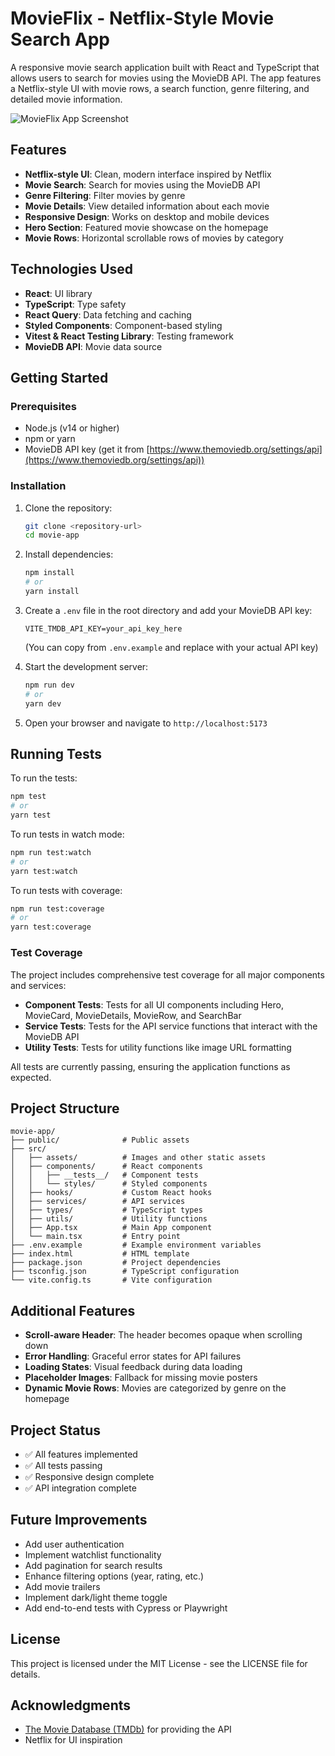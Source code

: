 # MovieFlix - Netflix-Style Movie Search App

A responsive movie search application built with React and TypeScript that allows users to search for movies using the MovieDB API. The app features a Netflix-style UI with movie rows, a search function, genre filtering, and detailed movie information.

![MovieFlix App Screenshot](screenshot.png)

## Features

- **Netflix-style UI**: Clean, modern interface inspired by Netflix
- **Movie Search**: Search for movies using the MovieDB API
- **Genre Filtering**: Filter movies by genre
- **Movie Details**: View detailed information about each movie
- **Responsive Design**: Works on desktop and mobile devices
- **Hero Section**: Featured movie showcase on the homepage
- **Movie Rows**: Horizontal scrollable rows of movies by category

## Technologies Used

- **React**: UI library
- **TypeScript**: Type safety
- **React Query**: Data fetching and caching
- **Styled Components**: Component-based styling
- **Vitest & React Testing Library**: Testing framework
- **MovieDB API**: Movie data source

## Getting Started

### Prerequisites

- Node.js (v14 or higher)
- npm or yarn
- MovieDB API key (get it from [https://www.themoviedb.org/settings/api](https://www.themoviedb.org/settings/api))

### Installation

1. Clone the repository:
   ```bash
   git clone <repository-url>
   cd movie-app
   ```

2. Install dependencies:
   ```bash
   npm install
   # or
   yarn install
   ```

3. Create a `.env` file in the root directory and add your MovieDB API key:
   ```
   VITE_TMDB_API_KEY=your_api_key_here
   ```
   (You can copy from `.env.example` and replace with your actual API key)

4. Start the development server:
   ```bash
   npm run dev
   # or
   yarn dev
   ```

5. Open your browser and navigate to `http://localhost:5173`

## Running Tests

To run the tests:

```bash
npm test
# or
yarn test
```

To run tests in watch mode:

```bash
npm run test:watch
# or
yarn test:watch
```

To run tests with coverage:

```bash
npm run test:coverage
# or
yarn test:coverage
```

### Test Coverage

The project includes comprehensive test coverage for all major components and services:

- **Component Tests**: Tests for all UI components including Hero, MovieCard, MovieDetails, MovieRow, and SearchBar
- **Service Tests**: Tests for the API service functions that interact with the MovieDB API
- **Utility Tests**: Tests for utility functions like image URL formatting

All tests are currently passing, ensuring the application functions as expected.

## Project Structure

```
movie-app/
├── public/              # Public assets
├── src/
│   ├── assets/          # Images and other static assets
│   ├── components/      # React components
│   │   ├── __tests__/   # Component tests
│   │   └── styles/      # Styled components
│   ├── hooks/           # Custom React hooks
│   ├── services/        # API services
│   ├── types/           # TypeScript types
│   ├── utils/           # Utility functions
│   ├── App.tsx          # Main App component
│   └── main.tsx         # Entry point
├── .env.example         # Example environment variables
├── index.html           # HTML template
├── package.json         # Project dependencies
├── tsconfig.json        # TypeScript configuration
└── vite.config.ts       # Vite configuration
```

## Additional Features

- **Scroll-aware Header**: The header becomes opaque when scrolling down
- **Error Handling**: Graceful error states for API failures
- **Loading States**: Visual feedback during data loading
- **Placeholder Images**: Fallback for missing movie posters
- **Dynamic Movie Rows**: Movies are categorized by genre on the homepage

## Project Status

- ✅ All features implemented
- ✅ All tests passing
- ✅ Responsive design complete
- ✅ API integration complete

## Future Improvements

- Add user authentication
- Implement watchlist functionality
- Add pagination for search results
- Enhance filtering options (year, rating, etc.)
- Add movie trailers
- Implement dark/light theme toggle
- Add end-to-end tests with Cypress or Playwright

## License

This project is licensed under the MIT License - see the LICENSE file for details.

## Acknowledgments

- [The Movie Database (TMDb)](https://www.themoviedb.org/) for providing the API
- Netflix for UI inspiration
